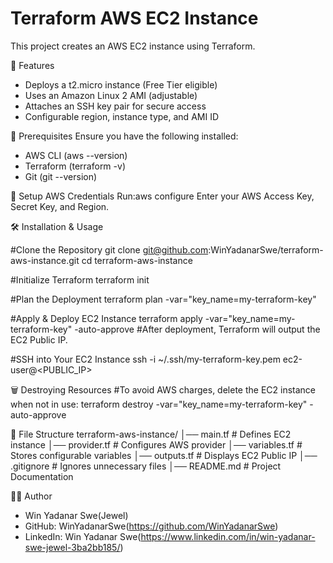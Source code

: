 # Terraform AWS EC2 Instance
This project creates an AWS EC2 instance using Terraform.

🚀 Features
- Deploys a t2.micro instance (Free Tier eligible)
- Uses an Amazon Linux 2 AMI (adjustable)
- Attaches an SSH key pair for secure access
- Configurable region, instance type, and AMI ID

📌 Prerequisites
Ensure you have the following installed:
- AWS CLI (aws --version)
- Terraform (terraform -v)
- Git (git --version)

🔹 Setup AWS Credentials
Run:aws configure
Enter your AWS Access Key, Secret Key, and Region.

🛠️ Installation & Usage

#Clone the Repository
git clone git@github.com:WinYadanarSwe/terraform-aws-instance.git
cd terraform-aws-instance

#Initialize Terraform
terraform init

#Plan the Deployment
terraform plan -var="key_name=my-terraform-key"

#Apply & Deploy EC2 Instance
terraform apply -var="key_name=my-terraform-key" -auto-approve
#After deployment, Terraform will output the EC2 Public IP.

#SSH into Your EC2 Instance
ssh -i ~/.ssh/my-terraform-key.pem ec2-user@<PUBLIC_IP>

🗑️ Destroying Resources
#To avoid AWS charges, delete the EC2 instance when not in use:
terraform destroy -var="key_name=my-terraform-key" -auto-approve

📄 File Structure
terraform-aws-instance/
│── main.tf         # Defines EC2 instance
│── provider.tf     # Configures AWS provider
│── variables.tf    # Stores configurable variables
│── outputs.tf      # Displays EC2 Public IP
│── .gitignore      # Ignores unnecessary files
│── README.md       # Project Documentation

👨‍💻 Author
- Win Yadanar Swe(Jewel)  
- GitHub: WinYadanarSwe(https://github.com/WinYadanarSwe)
- LinkedIn: Win Yadanar Swe(https://www.linkedin.com/in/win-yadanar-swe-jewel-3ba2bb185/)
